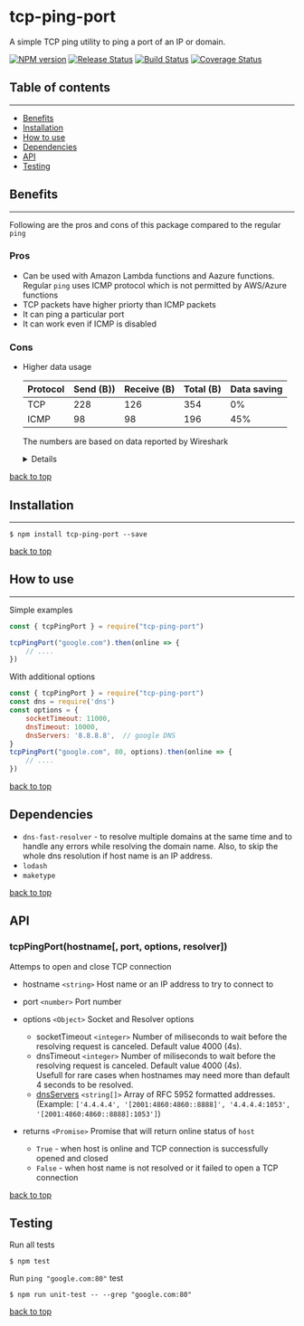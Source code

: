 # tcp-ping-port
A simple TCP ping utility to ping a port of an IP or domain. 

[![NPM version](https://img.shields.io/npm/v/tcp-ping-port.svg)](https://www.npmjs.com/package/tcp-ping-port)
[![Release Status](https://github.com/boseca/tcp-ping-port/workflows/npm%20release/badge.svg)](https://github.com/boseca/tcp-ping-port/releases)
[![Build Status](https://github.com/boseca/tcp-ping-port/workflows/build/badge.svg)](https://github.com/boseca/tcp-ping-port/actions?query=workflow%3Abuild)
[![Coverage Status](https://coveralls.io/repos/github/boseca/tcp-ping-port/badge.svg?branch=main)](https://coveralls.io/github/boseca/tcp-ping-port?branch=main)


## Table of contents
---
- [Benefits](#Benefits)
- [Installation](#installation)
- [How to use](#how-to-use)
- [Dependencies](#dependencies)
- [API](#api)
- [Testing](#testing)


## Benefits
---
Following are the pros and cons of this package compared to the regular `ping`

### Pros
- Can be used with Amazon Lambda functions and Aazure functions.  
    Regular `ping` uses ICMP protocol which is not permitted by AWS/Azure functions
- TCP packets have higher priorty than ICMP packets
- It can ping a particular port
- It can work even if ICMP is disabled

### Cons
- Higher data usage

    | Protocol | Send (B)) | Receive (B) | Total (B) | Data saving |
    | -------- | --------- | ------------ | ---------- | ----------- |
    | TCP | 228 | 126 | 354 | 0% |
    | ICMP | 98 | 98 | 196 | 45% |


    The numbers are based on data reported by Wireshark
    <details>
    <p>

    #### TCP Ping

    | No. | Time | Source | Destination | Protocol | Length | Info |
    | --- | ---- | ------ | ----------- | -------- | ------ | ---- |    
    | 1 | 0.000000 | x.x.x.x         | y.y.y.y           | DNS | 70 | Standard query 0xfe55 A google.com |
    | 2 | 0.000393 | y.y.y.y         | x.x.x.x           | DNS | 86 | Standard query response 0xfe55 A google.com A 172.217.165.14 |
    | | | | | | | |    
    | 3 | 0.001364 | x.x.x.x         | 172.217.165.14    | TCP | 66 | 49985 → 80 [SYN] Seq=0 Win=64240 Len=0 MSS=1460 WS=256 SACK_PERM=1 |
    | 4 | 0.012339 | 172.217.165.14  | x.x.x.x           | TCP | 66 | 80 → 49985 [SYN, ACK] Seq=0 Ack=1 Win=65535 Len=0 MSS=1430 SACK_PERM=1 WS=256 |
    | 5 | 0.012412 | x.x.x.x         | 172.217.165.14    | TCP | 54 | 49985 → 80 [ACK] Seq=1 Ack=1 Win=262912 Len=0 |
    | 6 | 0.013110 | x.x.x.x         | 172.217.165.14    | TCP | 54 | 49985 → 80 [FIN, ACK] Seq=1 Ack=1 Win=262912 Len=0 |
    | 7 | 0.024927 | 172.217.165.14  | x.x.x.x           | TCP | 60 | 80 → 49985 [FIN, ACK] Seq=1 Ack=2 Win=65536 Len=0 |
    | 8 | 0.024987 | x.x.x.x         | 172.217.165.14    | TCP | 54 | 49985 → 80 [ACK] Seq=2 Ack=2 Win=262912 Len=0 |



    #### ICMP ping
    | No. | Time | Source | Destination | Protocol | Length | Info |
    | --- | ---- | ------ | ----------- | -------- | ------ | ---- |    
    | 1 | 0.000000 | x.x.x.x        | y.y.y.y       | DNS   | 70 | Standard query 0xff9e A google.com|
    | 2 | 0.003286 | y.y.y.y        | x.x.x.x       | DNS   | 86 | Standard query response 0xff9e A google.com A 172.217.165.14|
    | 3 | 0.040291 | x.x.x.x        | 172.217.165.14| ICMP  | 98 | Echo (ping) request  id=0x0279, seq=1/256, ttl=128 (reply in 6)|
    | 4 | 0.064258 | 172.217.165.14 | x.x.x.x       | ICMP  | 98 | Echo (ping) reply    id=0x0279, seq=1/256, ttl=112 (request in 5)|

    > NOTE: The first 2 DNS resolution calls are same in both cases for IPv4 and are not included in the total data usagage. 

    </p>
    </details> 


[back to top](#table-of-contents)


## Installation
---
```
$ npm install tcp-ping-port --save
```
[back to top](#table-of-contents)


## How to use
---

Simple examples
```js
const { tcpPingPort } = require("tcp-ping-port")

tcpPingPort("google.com").then(online => {
    // ....
})
```

With additional options
```js
const { tcpPingPort } = require("tcp-ping-port")
const dns = require('dns')
const options = { 
    socketTimeout: 11000, 
    dnsTimeout: 10000,
    dnsServers: '8.8.8.8',  // google DNS
}
tcpPingPort("google.com", 80, options).then(online => {
    // ....
})
```


[back to top](#table-of-contents)

## Dependencies 
* `dns-fast-resolver` - to resolve multiple domains at the same time and to handle any errors while resolving the domain name. Also, to skip the whole dns resolution if host name is an IP address.  
* `lodash`  
* `maketype`

[back to top](#table-of-contents)

## API
### tcpPingPort(hostname[, port, options, resolver])   
Attemps to open and close TCP connection

* hostname `<string>` Host name or an IP address to try to connect to
* port `<number>` Port number
* options `<Object>` Socket and Resolver options
    - socketTimeout `<integer>` Number of miliseconds to wait before the resolving request is canceled. Default value 4000 (4s).
    - dnsTimeout `<integer>` Number of miliseconds to wait before the resolving request is canceled. Default value 4000 (4s).  
      Usefull for rare cases when hostnames may need more than default 4 seconds to be resolved.
    - [dnsServers](https://nodejs.org/api/dns.html#dns_dns_setservers_servers) `<string[]>` Array of RFC 5952 formatted addresses. (Example: `['4.4.4.4', '[2001:4860:4860::8888]', '4.4.4.4:1053', '[2001:4860:4860::8888]:1053']`)
 
* returns `<Promise>` Promise that will return online status of `host`
    - `True`    - when host is online and TCP connection is successfully opened and closed
    - `False`   - when host name is not resolved or it failed to open a TCP connection


[back to top](#table-of-contents)


## Testing
Run all tests
```
$ npm test
```

Run `ping "google.com:80"` test
```
$ npm run unit-test -- --grep "google.com:80"
```

[back to top](#table-of-contents)
